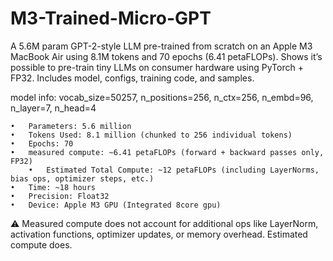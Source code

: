 # M3-Trained-Micro-GPT
A 5.6M param GPT-2-style LLM pre-trained from scratch on an Apple M3 MacBook Air using 8.1M tokens and 70 epochs (6.41 petaFLOPs). Shows it’s possible to pre-train tiny LLMs on consumer hardware using PyTorch + FP32. Includes model, configs, training code, and samples.

model info:
            vocab_size=50257,
            n_positions=256,
            n_ctx=256,
            n_embd=96,
            n_layer=7,
            n_head=4


	•	Parameters: 5.6 million
	•	Tokens Used: 8.1 million (chunked to 256 individual tokens)
	•	Epochs: 70
	•	measured compute: ~6.41 petaFLOPs (forward + backward passes only, FP32)
        •	Estimated Total Compute: ~12 petaFLOPs (including LayerNorms, bias ops, optimizer steps, etc.)
	•	Time: ~18 hours
	•	Precision: Float32
	•	Device: Apple M3 GPU (Integrated 8core gpu)

⚠️ Measured compute does not account for additional ops like LayerNorm, activation functions, optimizer updates, or memory overhead. Estimated compute does.

